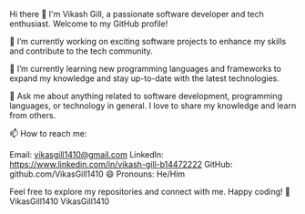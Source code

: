 Hi there 👋
I'm Vikash Gill, a passionate software developer and tech enthusiast. Welcome to my GitHub profile!

🔭 I’m currently working on exciting software projects to enhance my skills and contribute to the tech community.

🌱 I’m currently learning new programming languages and frameworks to expand my knowledge and stay up-to-date with the latest technologies.

💬 Ask me about anything related to software development, programming languages, or technology in general. I love to share my knowledge and learn from others.

📫 How to reach me:

Email: vikasgill1410@gmail.com
LinkedIn: https://www.linkedin.com/in/vikash-gill-b14472222
GitHub: github.com/VikasGill1410
😄 Pronouns: He/Him

Feel free to explore my repositories and connect with me. Happy coding! 🚀 VikasGill1410 VikasGill1410

